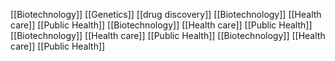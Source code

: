 [[Biotechnology]]
[[Genetics]]
[[drug discovery]]
[[Biotechnology]]
[[Health care]]
[[Public Health]]
[[Biotechnology]]
[[Health care]]
[[Public Health]]
[[Biotechnology]]
[[Health care]]
[[Public Health]]
[[Biotechnology]]
[[Health care]]
[[Public Health]]
